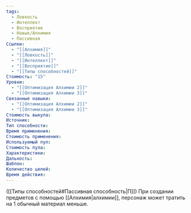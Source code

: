 ```yaml
---
tags:
  - Ловкость
  - Интеллект
  - Восприятие
  - Навык/Алхимия
  - Пассивная
Ссылки:
  - "[[Алхимия]]"
  - "[[Ловкость]]"
  - "[[Интеллект]]"
  - "[[Восприятие]]"
  - "[[Типы способностей]]"
Стоимость: "15"
Уровни:
  - "[[Оптимизация Алхимии 2]]"
  - "[[Оптимизация Алхимии 3]]"
Связанные навыки:
  - "[[Оптимизация Алхимии 2]]"
  - "[[Оптимизация Алхимии 3]]"
Стоимость выкупа:
Источник:
Тип способности:
Время применения:
Стоимость применения:
Используемый пул:
Стоимость пула:
Характеристики:
Дальность:
Шаблон:
Количество целей:
Время действия:
---
```

([[Типы способностей#Пассивная способность|П]]) При создании предметов с помощью [[Алхимия|алхимии]], персонаж может тратить на 1 обычный материал меньше. 